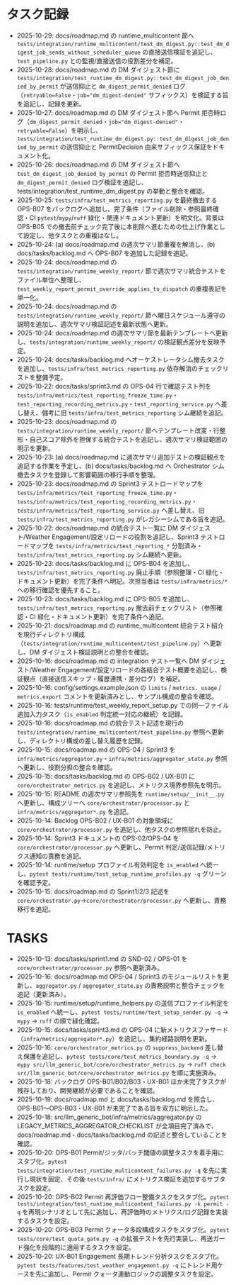 # タスク記録

- 2025-10-29: docs/roadmap.md の runtime_multicontent 節へ `tests/integration/runtime_multicontent/test_dm_digest.py::test_dm_digest_job_sends_without_scheduler_queue` の直接送信検証を追記し、`test_pipeline.py` との監視/直接送信の役割差分を補足。
- 2025-10-28: docs/roadmap.md の DM ダイジェスト節に `tests/integration/test_runtime_dm_digest.py::test_dm_digest_job_denied_by_permit` が送信抑止と `dm_digest_permit_denied` ログ（`retryable=False`・`job="dm_digest-denied"` サフィックス）を検証する旨を追記し、記録を更新。
- 2025-10-27: docs/roadmap.md の DM ダイジェスト節へ Permit 拒否時ログ（`dm_digest_permit_denied`・`job="dm_digest-denied"`・`retryable=False`）を明示し、`tests/integration/test_runtime_dm_digest.py::test_dm_digest_job_denied_by_permit` の送信抑止と PermitDecision 由来サフィックス保証をドキュメント化。
- 2025-10-26: docs/roadmap.md の DM ダイジェスト節へ `test_dm_digest_job_denied_by_permit` の Permit 拒否時送信抑止と `dm_digest_permit_denied` ログ検証を追記し、tests/integration/test_runtime_dm_digest.py の挙動と整合を確認。
- 2025-10-25: `tests/infra/test_metrics_reporting.py` を最終撤去する OPS-B07 をバックログへ追加し、完了条件（ファイル削除・参照最終確認・CI `pytest`/`mypy`/`ruff` 緑化・関連ドキュメント更新）を明文化。背景は OPS-B05 での撤去前チェック完了後に本削除へ進むための仕上げ作業として設定し、他タスクとの重複はなし。
- 2025-10-24: (a) docs/roadmap.md の週次サマリ節重複を解消し、(b) docs/tasks/backlog.md へ OPS-B07 を追加した記録を追記。
- 2025-10-24: docs/roadmap.md の `tests/integration/runtime_weekly_report/` 節で週次サマリ統合テストをファイル単位へ整理し、`test_weekly_report_permit_override_applies_to_dispatch` の重複表記を単一化。
- 2025-10-24: docs/roadmap.md の `tests/integration/runtime_weekly_report/` 節へ曜日スケジュール遵守の説明を追加し、週次サマリ検証記述を最新状態へ更新。
- 2025-10-24: docs/roadmap.md の週次サマリ節を最新テンプレートへ更新し、`tests/integration/runtime_weekly_report/` の検証観点差分を反映予定。
- 2025-10-24: docs/tasks/backlog.md へオーケストレータシム撤去タスクを追加し、`tests/infra/test_metrics_reporting.py` 依存解消のチェックリストを整備予定。
- 2025-10-22: docs/tasks/sprint3.md の OPS-04 行で確認テスト列を `tests/infra/metrics/test_reporting_freeze_time.py`・`test_reporting_recording_metrics.py`・`test_reporting_service.py` へ差し替え、備考に旧 `tests/infra/test_metrics_reporting` シム継続を追記。
- 2025-10-23: docs/roadmap.md の `tests/integration/runtime_weekly_report/` 節へテンプレート改変・行整形・自己スコア除外を担保する統合テストを追記し、週次サマリ検証範囲の明示を更新。
- 2025-10-23: (a) docs/roadmap.md に週次サマリ追加テストの検証観点を追記する作業を予定し、(b) docs/tasks/backlog.md へ Orchestrator シム撤去タスクを登録して影響範囲の移行手順を整理。
- 2025-10-23: docs/roadmap.md の Sprint3 テストロードマップを `tests/infra/metrics/test_reporting_freeze_time.py`・`tests/infra/metrics/test_reporting_recording_metrics.py`・`tests/infra/metrics/test_reporting_service.py` へ差し替え、旧 `tests/infra/test_metrics_reporting.py` がレガシーシムである旨を追記。
- 2025-10-22: docs/roadmap.md の統合テスト一覧に DM ダイジェスト/Weather Engagement/設定リロードの役割を追記し、Sprint3 テストロードマップを `tests/infra/metrics/test_reporting_*` 分割済み・`tests/infra/test_metrics_reporting.py` シム継続へ更新。
- 2025-10-23: docs/tasks/backlog.md に OPS-B04 を追加し、`tests/infra/test_metrics_reporting.py` 廃止手順（参照整理・CI 緑化・ドキュメント更新）を完了条件へ明記。次担当者は `tests/infra/metrics/*` への移行確認を優先すること。
- 2025-10-23: docs/tasks/backlog.md に OPS-B05 を追加し、`tests/infra/test_metrics_reporting.py` 撤去前チェックリスト（参照確認・CI 緑化・ドキュメント更新）を完了条件へ追記。
- 2025-10-21: docs/roadmap.md の runtime_multicontent 統合テスト紹介を現行ディレクトリ構成（`tests/integration/runtime_multicontent/test_pipeline.py`）へ更新し、DM ダイジェスト検証説明との整合を確認。
- 2025-10-16: docs/roadmap.md の integration テスト一覧へ DM ダイジェスト/Weather Engagement/設定リロードの各結合テスト概要を追記し、検証観点（直接送信スキップ・履歴連携・差分ログ）を補足。
- 2025-10-16: config/settings.example.json の `limits` / `metrics._usage` / `metrics.export` コメントを更新済みとし、サンプル構成の整合を確認。
- 2025-10-16: tests/runtime/test_weekly_report_setup.py での同一ファイル追加入力タスク（`is_enabled` 判定統一対応の継続）を記録。
- 2025-10-16: docs/roadmap.md の統合テスト記述を現行の `tests/integration/runtime_multicontent/test_pipeline.py` 参照へ更新し、ディレクトリ構成の差し替え履歴を記録。
- 2025-10-15: docs/roadmap.md の OPS-04 / Sprint3 を `infra/metrics/aggregator.py`・`infra/metrics/aggregator_state.py` 参照へ更新し、役割分担の整合を確認。
- 2025-10-15: docs/tasks/backlog.md の OPS-B02 / UX-B01 に `core/orchestrator_metrics.py` を追記し、メトリクス境界参照先を明示。
- 2025-10-15: README の週次サマリ参照先を `runtime/setup/__init__.py` へ更新し、構成ツリーへ `core/orchestrator/processor.py` と `infra/metrics/aggregator*.py` を追記。
- 2025-10-14: Backlog OPS-B02 / UX-B01 の対象領域に `core/orchestrator/processor.py` を追記し、他タスクの参照揺れを防止。
- 2025-10-14: Sprint3 ドキュメントの OPS-02/OPS-04 を `core/orchestrator/processor.py` へ更新し、Permit 判定/送信記録/メトリクス通知の責務を追記。
- 2025-10-14: runtime/setup プロファイル有効判定を `is_enabled` へ統一し、`pytest tests/runtime/test_setup_runtime_profiles.py -q` グリーンを確認予定。
- 2025-10-15: docs/roadmap.md の Sprint1/2/3 記述を `core/orchestrator.py`→`core/orchestrator/processor.py` へ更新し、責務移行を追記。

# TASKS

- 2025-10-13: docs/tasks/sprint1.md の SND-02 / OPS-01 を `core/orchestrator/processor.py` 参照へ更新済み。
- 2025-10-16: docs/roadmap.md OPS-04 / Sprint3 のモジュールリストを更新し、`aggregator.py` / `aggregator_state.py` の責務説明と整合チェックを追記（更新済み）。
- 2025-10-15: runtime/setup/runtime_helpers.py の送信プロファイル判定を `is_enabled` へ統一し、`pytest tests/runtime/test_setup_sender.py -q` → `mypy` → `ruff` の順で緑化確認。
- 2025-10-15: docs/tasks/sprint3.md の OPS-04 に新メトリクスファサード（`infra/metrics/aggregator*.py`）を追記し、集約経路説明を更新。
- 2025-10-16: `core/orchestrator_metrics.py` の `suppress_backend` 差し替え保護を追記し、`pytest tests/core/test_metrics_boundary.py -q` → `mypy src/llm_generic_bot/core/orchestrator_metrics.py` → `ruff check src/llm_generic_bot/core/orchestrator_metrics.py` を順に実施済み。
- 2025-10-18: バックログ OPS-B01/B02/B03・UX-B01 ほか未完了タスクが残存しており、開発継続が必要であることを確認。
- 2025-10-19: docs/roadmap.md と docs/tasks/backlog.md を照合し、OPS-B01〜OPS-B03・UX-B01 が未完了である旨を双方に明示した。
- 2025-10-18: src/llm_generic_bot/infra/metrics/aggregator.py の LEGACY_METRICS_AGGREGATOR_CHECKLIST が全項目完了済みで、docs/roadmap.md・docs/tasks/backlog.md の記述と整合していることを確認。
- 2025-10-20: OPS-B01 Permit/ジッタ/バッチ閾値の調整タスクを着手用にスタブ化。`pytest tests/integration/test_runtime_multicontent_failures.py -q` を先に実行し現状を固定、その後 `tests/infra/` にメトリクス検証を追加するサブタスクを設定。
- 2025-10-20: OPS-B02 Permit 再評価フロー整備タスクをスタブ化。`pytest tests/integration/test_runtime_multicontent_failures.py -k permit -q` を再現シナリオとして先に追加し、再評価時のメトリクス/ログ記録を実装するタスクを設定。
- 2025-10-20: OPS-B03 Permit クォータ多段構成タスクをスタブ化。`pytest tests/core/test_quota_gate.py -q` の拡張テストを先行実装し、再送ガード強化を段階的に適用するタスクを設定。
- 2025-10-20: UX-B01 Engagement 長期トレンド分析タスクをスタブ化。`pytest tests/features/test_weather_engagement.py -q` にトレンド用ケースを先に追加し、Permit クォータ連動ロジックの調整タスクを設定。
